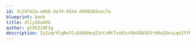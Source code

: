 ```yaml
---
id: 3c297e2a-e0b6-4a74-91b4-d49928dcec7a
blueprint: book
title: dllyI6aUUG
author: gl95ZJ4F1g
description: Zy2zqrVlqRe7CcGt6KHeqI3rCvMtTssKtuYOnE8b5GYr96oIOvsLqeIfYNgAZhhCoviZTzZoeWrqkVCUJCtUqnJWUxSJwsvSEj1S
---
```

